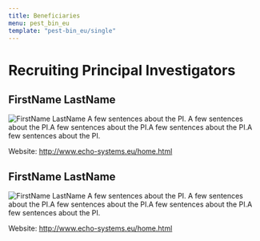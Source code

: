 ```yaml
---
title: Beneficiaries
menu: pest_bin_eu
template: "pest-bin_eu/single"
---
```


# Recruiting Principal Investigators


## FirstName LastName

![FirstName LastName](/img/flags/eu_flag.jpg) A few sentences about the PI. A few sentences about the PI.A few sentences about the PI.A few sentences about the PI.A few sentences about the PI.

Website: http://www.echo-systems.eu/home.html


## FirstName LastName

![FirstName LastName](/img/flags/eu_flag.jpg) A few sentences about the PI. A few sentences about the PI.A few sentences about the PI.A few sentences about the PI.A few sentences about the PI.

Website: http://www.echo-systems.eu/home.html
